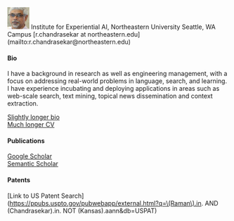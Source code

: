 <img src="/images/RamanChandrasekar.jpg" alt="Chandra" width="50" height="50">     
Institute for Experiential AI, Northeastern University  
Seattle, WA Campus    
[r.chandrasekar at northeastern.edu](mailto:r.chandrasekar@northeastern.edu)  


#### Bio
I have a background in research as well as engineering management, with a focus on addressing real-world problems 
in language, search, and learning. I have experience incubating and 
deploying applications in areas such as web-scale search, text mining, topical news dissemination and context extraction.

[Slightly longer bio](/about/longerBio.md)  
[Much longer CV](/about/RamanChandrasekarCVfeb2024.pdf)  

#### Publications
[Google Scholar](https://scholar.google.com/citations?user=zZhCPGkAAAAJ&hl=en)  
[Semantic Scholar](https://www.semanticscholar.org/author/Raman-Chandrasekar/35893789)  


#### Patents
[Link to US Patent Search](https://ppubs.uspto.gov/pubwebapp/external.html?q=\(Raman\).in. AND \(Chandrasekar\).in. NOT \(Kansas\).aann&db=USPAT)  




